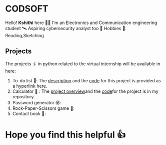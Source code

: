 # CODSOFT
Hello! **Kshithi** here 👋😄
I'm an Electronics and Communication engineering student 🛰️
Aspiring cybersecurity analyst too 🤔
Hobbies 🎨: Reading,Sketching
## Projects
  The projects  🖇️ in python related to the virtual internship will be available in here:
  1. To-do list 📝: The [description](https://github.com/Kshithi7/CODSOFT/blob/main/To-do%20application.md) and the [code](https://github.com/Kshithi7/CODSOFT/blob/main/to-do.py) for this project is provided as a hyperlink here.
  2. Calculator 💬 : The [project overview]()and the [code](https://github.com/Kshithi7/CODSOFT/blob/main/calculator.py)for the project is in my repository.
  3. Password generator ㊙️:
  4. Rock-Paper-Scissors game 🎲:
  5. Contact book 📑:
# Hope you find this helpful 👍


